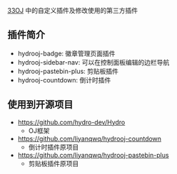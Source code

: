 [33OJ](https://oj.33dai.cn/) 中的自定义插件及修改使用的第三方插件

## 插件简介

- hydrooj-badge: 徽章管理页面插件
- hydrooj-sidebar-nav: 可以在控制面板编辑的边栏导航
- hydrooj-pastebin-plus: 剪贴板插件
- hydrooj-countdown: 倒计时插件

## 使用到开源项目

- https://github.com/hydro-dev/Hydro
  - OJ框架
- https://github.com/liyanqwq/hydrooj-countdown
  - 倒计时插件原项目
- https://github.com/liyanqwq/hydrooj-pastebin-plus
  - 剪贴板插件原项目
